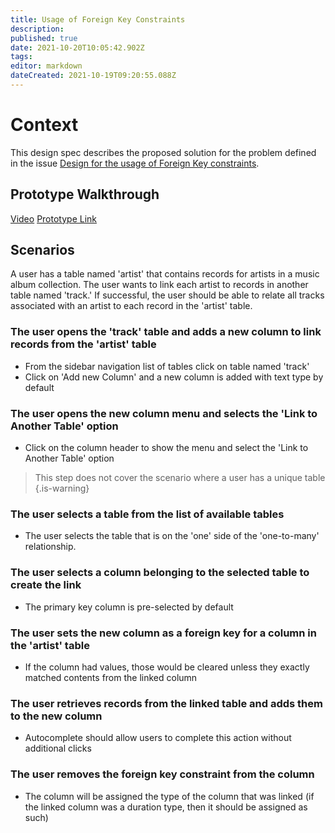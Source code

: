 ```yaml
---
title: Usage of Foreign Key Constraints
description: 
published: true
date: 2021-10-20T10:05:42.902Z
tags: 
editor: markdown
dateCreated: 2021-10-19T09:20:55.088Z
---
```


# Context
This design spec describes the proposed solution for the problem defined in the issue [Design for the usage of Foreign Key constraints](https://github.com/centerofci/mathesar/issues/243).

## Prototype Walkthrough
[Video](https://www.loom.com/share/20880a748ec24a588b9b568c5e0f70ba)
[Prototype Link](https://mathesar-prototype.netlify.app/)

## Scenarios
A user has a table named 'artist' that contains records for artists in a music album collection. The user wants to link each artist to records in another table named 'track.' If successful, the user should be able to relate all tracks associated with an artist to each record in the 'artist' table.

### The user opens the 'track' table and adds a new column to link records from the 'artist' table
- From the sidebar navigation list of tables click on table named 'track'
- Click on 'Add new Column' and a new column is added with text type by default
### The user opens the new column menu and selects the 'Link to Another Table' option
- Click on the column header to show the menu and select the 'Link to Another Table' option

> This step does not cover the scenario where a user has a unique table
{.is-warning}


### The user selects a table from the list of available tables
- The user selects the table that is on the 'one' side of the 'one-to-many' relationship.

### The user selects a column belonging to the selected table to create the link
- The primary key column is pre-selected by default
### The user sets the new column as a foreign key for a column in the 'artist' table
- If the column had values, those would be cleared unless they exactly matched contents from the linked column
### The user retrieves records from the linked table and adds them to the new column
- Autocomplete should allow users to complete this action without additional clicks
### The user removes the foreign key constraint from the column
- The column will be assigned the type of the column that was linked (if the linked column was a duration type, then it should be assigned as such)